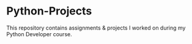 # Python-Projects
This repository contains assignments &amp; projects I worked on during my Python Developer course.
